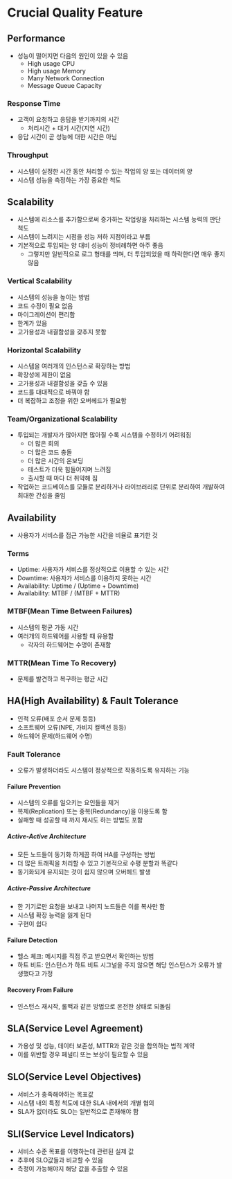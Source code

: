 # Crucial Quality Feature

## Performance
* 성능이 떨어지면 다음의 원인이 있을 수 있음
  * High usage CPU
  * High usage Memory
  * Many Network Connection
  * Message Queue Capacity
### Response Time
* 고객이 요청하고 응답을 받기까지의 시간
  * 처리시간 + 대기 시간(지연 시간)
* 응답 시간이 곧 성능에 대한 시간은 아님
### Throughput
* 시스템이 실정한 시간 동안 처리할 수 있는 작업의 양 또는 데이터의 양
* 시스템 성능을 측정하는 가장 중요한 척도

## Scalability
* 시스템에 리소스를 추가함으로써 증가하는 작업량을 처리하는 시스템 능력의 판단 척도
* 시스템이 느려지는 시점을 성능 저하 지점이라고 부름
* 기본적으로 투입되는 양 대비 성능이 정비례하면 아주 좋음
  * 그렇지만 일반적으로 로그 형태를 띄며, 더 투입되었을 때 하락한다면 매우 좋지 않음
### Vertical Scalability
* 시스템의 성능을 높이는 방법
* 코드 수정이 필요 없음
* 마이그레이션이 편리함
* 한계가 있음
* 고가용성과 내결함성을 갖추지 못함

### Horizontal Scalability
* 시스템을 여러개의 인스턴스로 확장하는 방법
* 확장성에 제한이 없음
* 고가용성과 내결함성을 갖출 수 있음
* 코드를 대대적으로 바꿔야 함
* 더 복잡하고 조정을 위한 오버헤드가 필요함

### Team/Organizational Scalability
* 투입되는 개발자가 많아지면 많아질 수록 시스템을 수정하기 어려워짐
  * 더 많은 회의
  * 더 많은 코드 충돌
  * 더 많은 시간의 온보딩
  * 테스트가 더욱 힘들어지며 느려짐
  * 출시할 때 마다 더 취약해 짐
* 작업하는 코드베이스를 모듈로 분리하거나 라이브러리로 단위로 분리하여 개발하여 최대한 간섭을 줄임

## Availability
* 사용자가 서비스를 접근 가능한 시간을 비율로 표기한 것

### Terms
* Uptime: 사용자가 서비스를 정상적으로 이용할 수 있는 시간
* Downtime: 사용자가 서비스를 이용하지 못하는 시간
* Availability: Uptime / (Uptime + Downtime)
* Availability: MTBF / (MTBF + MTTR)

### MTBF(Mean Time Between Failures)
* 시스템의 평균 가동 시간
* 여러개의 하드웨어를 사용할 때 유용함
  * 각자의 하드웨어는 수명이 존재함
### MTTR(Mean Time To Recovery)
* 문제를 발견하고 복구하는 평균 시간

## HA(High Availability) & Fault Tolerance
* 인적 오류(배포 순서 문제 등등)
* 소프트웨어 오류(NPE, 가비지 컬렉션 등등)
* 하드웨어 문제(하드웨어 수명)
### Fault Tolerance
* 오류가 발생하더라도 시스템이 정상적으로 작동하도록 유지하는 기능

#### Failure Prevention
* 시스템의 오류를 일으키는 요인들을 제거
* 복제(Replication) 또는 중복(Redundancy)을 이용도록 함
* 실패할 때 성공할 때 까지 재시도 하는 방법도 포함
##### Active-Active Architecture
* 모든 노드들이 동기화 하게끔 하여 HA를 구성하는 방법
* 더 많은 트래픽을 처리할 수 있고 기본적으로 수평 분할과 똑같다
* 동기화되게 유지되는 것이 쉽지 않으며 오버헤드 발생
##### Active-Passive Architecture
* 한 기기로만 요청을 보내고 나머지 노드들은 이를 복사만 함
* 시스템 확장 능력을 잃게 된다
* 구현이 쉽다
#### Failure Detection
* 헬스 체크: 메시지를 직접 주고 받으면서 확인하는 방법
* 하트 비트: 인스턴스가 하트 비트 시그널을 주지 않으면 해당 인스턴스가 오류가 발생했다고 가정

#### Recovery From Failure
* 인스턴스 재시작, 롤백과 같은 방법으로 온전한 상태로 되돌림

## SLA(Service Level Agreement)
* 가용성 및 성능, 데이터 보존성, MTTR과 같은 것을 합의하는 법적 계약
* 이를 위반할 경우 페널티 또는 보상이 필요할 수 있음

## SLO(Service Level Objectives)
* 서비스가 충족해야하는 목표값
* 시스탬 내의 특정 척도에 대한 SLA 내에서의 개별 협의
* SLA가 없더라도 SLO는 일반적으로 존재해야 함

## SLI(Service Level Indicators)
* 서비스 수준 목표를 이행하는데 관련된 실제 값
* 추후에 SLO값들과 비교할 수 있음
* 측정이 가능해야지 해당 값을 추출할 수 있음